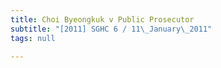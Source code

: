```yaml
---
title: Choi Byeongkuk v Public Prosecutor
subtitle: "[2011] SGHC 6 / 11\_January\_2011"
tags: null

---
```


